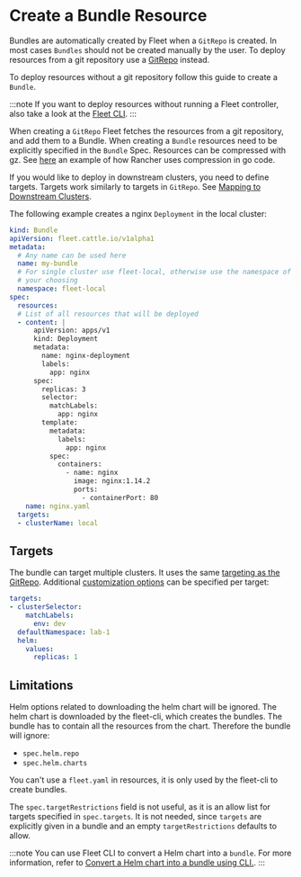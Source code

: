 # Create a Bundle Resource

Bundles are automatically created by Fleet when a `GitRepo` is created. In most cases `Bundles` should not be created
manually by the user. To deploy resources from a git repository use a
[GitRepo](./gitrepo-add.md) instead.


To deploy resources without a git repository follow this guide to create a `Bundle`.

:::note
If you want to deploy resources without running a Fleet controller, also take a look at the [Fleet CLI](ref-bundle-stages#examining-the-bundle-lifecycle-with-the-cli).
:::

When creating a `GitRepo` Fleet fetches the resources from a git repository, and add them to a Bundle.
When creating a `Bundle` resources need to be explicitly specified in the `Bundle` Spec.
Resources can be compressed with gz. See [here](https://github.com/rancher/rancher/blob/main/pkg/controllers/provisioningv2/managedchart/managedchart.go#L149-L153)
an example of how Rancher uses compression in go code.

If you would like to deploy in downstream clusters, you need to define targets. Targets work similarly to targets in `GitRepo`.
See [Mapping to Downstream Clusters](./gitrepo-targets.md#defining-targets).

The following example creates a nginx `Deployment` in the local cluster:

```yaml
kind: Bundle
apiVersion: fleet.cattle.io/v1alpha1
metadata:
  # Any name can be used here
  name: my-bundle
  # For single cluster use fleet-local, otherwise use the namespace of
  # your choosing
  namespace: fleet-local
spec:
  resources:
  # List of all resources that will be deployed
  - content: |
      apiVersion: apps/v1
      kind: Deployment
      metadata:
        name: nginx-deployment
        labels:
          app: nginx
      spec:
        replicas: 3
        selector:
          matchLabels:
            app: nginx
        template:
          metadata:
            labels:
              app: nginx
          spec:
            containers:
              - name: nginx
                image: nginx:1.14.2
                ports:
                  - containerPort: 80
    name: nginx.yaml
  targets:
  - clusterName: local

```

## Targets

The bundle can target multiple clusters. It uses the same [targeting as the GitRepo](gitrepo-targets#target-matching).
Additional [customization options](ref-fleet-yaml#supported-customizations) can be specified per target:

```yaml
targets:
- clusterSelector:
    matchLabels:
      env: dev
  defaultNamespace: lab-1
  helm:
    values:
      replicas: 1
```

## Limitations

Helm options related to downloading the helm chart will be ignored. The helm chart is downloaded by the fleet-cli, which creates the bundles. The bundle has to contain all the resources from the chart. Therefore the bundle will ignore:

* `spec.helm.repo`
* `spec.helm.charts`

You can't use a `fleet.yaml` in resources, it is only used by the fleet-cli to create bundles.

The `spec.targetRestrictions` field is not useful, as it is an allow list for targets specified in `spec.targets`. It is not needed, since `targets` are explicitly given in a bundle and an empty `targetRestrictions` defaults to allow.

:::note
You can use Fleet CLI to convert a Helm chart into a `bundle`. For more information, refer to [Convert a Helm chart into a bundle using CLI.](install-usage-fleet-cli.md#convert-a-helm-chart-into-a-bundle).
:::